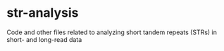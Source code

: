 # str-analysis
Code and other files related to analyzing short tandem repeats (STRs) in short- and long-read data
